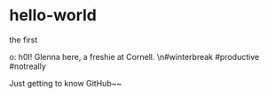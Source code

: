 # hello-world
the first

o: h0I! Glenna here, a freshie at Cornell. \n#winterbreak #productive #notreally

Just getting to know GitHub~~
